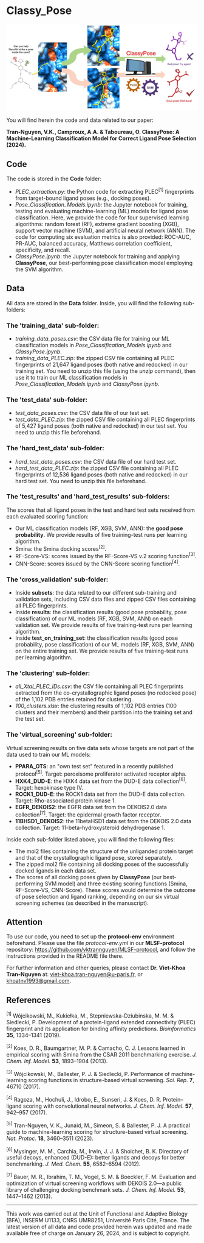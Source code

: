 # Classy_Pose

![Graphical_Abstract](https://github.com/vktrannguyen/Classy_Pose/blob/main/ClassyPose_GraphicalAbstract.jpg)

You will find herein the code and data related to our paper:

**Tran-Nguyen, V.K., Camproux, A.A. & Taboureau, O. ClassyPose: A Machine-Learning Classification Model for Correct Ligand Pose Selection (2024).**

## Code

The code is stored in the **Code** folder:

- *PLEC_extraction.py*: the Python code for extracting PLEC<sup>[1]</sup> fingerprints from target-bound ligand poses (e.g., docking poses).
- *Pose_Classification_Models.ipynb*: the Jupyter notebook for training, testing and evaluating machine-learning (ML) models for ligand pose classification. Here, we provide the code for four supervised learning algorithms: random forest (RF), extreme gradient boosting (XGB), support vector machine (SVM), and artificial neural network (ANN). The code for computing six evaluation metrics is also provided: ROC-AUC, PR-AUC, balanced accuracy, Matthews correlation coefficient, specificity, and recall.
- *ClassyPose.ipynb*: the Jupyter notebook for training and applying **ClassyPose**, our best-performing pose classification model employing the SVM algorithm.

## Data

All data are stored in the **Data** folder. Inside, you will find the following sub-folders:

### The 'training_data' sub-folder:

- *training_data_poses.csv*: the CSV data file for training our ML classification models in *Pose_Classification_Models.ipynb* and *ClassyPose.ipynb*.
- *training_data_PLEC.zip*: the zipped CSV file containing all PLEC fingerprints of 21,647 ligand poses (both native and redocked) in our training set. You need to unzip this file (using the *unzip* command), then use it to train our ML classification models in *Pose_Classification_Models.ipynb* and *ClassyPose.ipynb*.

### The 'test_data' sub-folder:

- *test_data_poses.csv*: the CSV data file of our test set.
- *test_data_PLEC.zip*: the zipped CSV file containing all PLEC fingerprints of 5,427 ligand poses (both native and redocked) in our test set. You need to unzip this file beforehand.

### The 'hard_test_data' sub-folder:

- *hard_test_data_poses.csv*: the CSV data file of our hard test set.
- *hard_test_data_PLEC.zip*: the zipped CSV file containing all PLEC fingerprints of 12,536 ligand poses (both native and redocked) in our hard test set. You need to unzip this file beforehand.

### The 'test_results' and 'hard_test_results' sub-folders:

The scores that all ligand poses in the test and hard test sets received from each evaluated scoring function:

- Our ML classification models (RF, XGB, SVM, ANN): the **good pose probability**. We provide results of five training-test runs per learning algorithm.
- Smina: the Smina docking scores<sup>[2]</sup>.
- RF-Score-VS: scores issued by the RF-Score-VS v.2 scoring function<sup>[3]</sup>.
- CNN-Score: scores issued by the CNN-Score scoring function<sup>[4]</sup>.

### The 'cross_validation' sub-folder:

- Inside **subsets**: the data related to our different sub-training and validation sets, including CSV data files and zipped CSV files containing all PLEC fingerprints.
- Inside **results**: the classification results (good pose probability, pose classification) of our ML models (RF, XGB, SVM, ANN) on each validation set. We provide results of five training-test runs per learning algorithm.
- Inside **test_on_training_set**: the classification results (good pose probability, pose classification) of our ML models (RF, XGB, SVM, ANN) on the entire training set. We provide results of five training-test runs per learning algorithm.

### The 'clustering' sub-folder:

- *all_Xtal_PLEC_IDs.csv*: the CSV file containing all PLEC fingerprints extracted from the co-crystallographic ligand poses (no redocked pose) of the 1,102 PDB entries retained for clustering.
- *100_clusters.xlsx*: the clustering results of 1,102 PDB entries (100 clusters and their members) and their partition into the training set and the test set.

### The 'virtual_screening' sub-folder:

Virtual screening results on five data sets whose targets are not part of the data used to train our ML models:

- **PPARA_OTS**: an "own test set" featured in a recently published protocol<sup>[5]</sup>. Target: peroxisome proliferator activated receptor alpha.
- **HXK4_DUD-E**: the HXK4 data set from the DUD-E data collection<sup>[6]</sup>. Target: hexokinase type IV.
- **ROCK1_DUD-E**: the ROCK1 data set from the DUD-E data collection. Target: Rho-associated protein kinase 1.
- **EGFR_DEKOIS2**: the EGFR data set from the DEKOIS2.0 data collection<sup>[7]</sup>. Target: the epidermal growth factor receptor.
- **11BHSD1_DEKOIS2**: the 11betaHSD1 data set from the DEKOIS 2.0 data collection. Target: 11-beta-hydroxysteroid dehydrogenase 1.

Inside each sub-folder listed above, you will find the following files:

- The mol2 files containing the structure of the unliganded protein target and that of the crystallographic ligand pose, stored separately.
- The zipped mol2 file containing all docking poses of the successfully docked ligands in each data set.
- The scores of all docking poses given by **ClassyPose** (our best-performing SVM model) and three existing scoring functions (Smina, RF-Score-VS, CNN-Score). These scores would determine the outcome of pose selection and ligand ranking, depending on our six virtual screening schemes (as described in the manuscript).

## Attention

To use our code, you need to set up the **protocol-env** environment beforehand. Please use the file *protocol-env.yml* in our **MLSF-protocol** repository: https://github.com/vktrannguyen/MLSF-protocol, and follow the instructions provided in the README file there.

For further information and other queries, please contact **Dr. Viet-Khoa Tran-Nguyen** at: viet-khoa.tran-nguyen@u-paris.fr, or khoatnv1993@gmail.com.

## References

<sup>[1]</sup> Wójcikowski, M., Kukiełka, M., Stepniewska-Dziubinska, M. M. & Siedlecki, P. Development of a protein-ligand extended connectivity (PLEC) fingerprint and its application for binding affinity predictions. *Bioinformatics* **35**, 1334–1341 (2019).

<sup>[2]</sup> Koes, D. R., Baumgartner, M. P. & Camacho, C. J. Lessons learned in empirical scoring with Smina from the CSAR 2011 benchmarking exercise. *J. Chem. Inf. Model.* **53**, 1893–1904 (2013).

<sup>[3]</sup> Wójcikowski, M., Ballester, P. J. & Siedlecki, P. Performance of machine-learning scoring functions in structure-based virtual screening. *Sci. Rep.* **7**, 46710 (2017).

<sup>[4]</sup> Ragoza, M., Hochuli, J., Idrobo, E., Sunseri, J. & Koes, D. R. Protein–ligand scoring with convolutional neural networks. *J. Chem. Inf. Model.* **57**, 942–957 (2017).

<sup>[5]</sup> Tran-Nguyen, V. K., Junaid, M., Simeon, S. & Ballester, P. J. A practical guide to machine-learning scoring for structure-based virtual screening. *Nat. Protoc.* **18**, 3460–3511 (2023).

<sup>[6]</sup> Mysinger, M. M., Carchia, M., Irwin, J. J. & Shoichet, B. K. Directory of useful decoys, enhanced (DUD-E): better ligands and decoys for better benchmarking. *J. Med. Chem.* **55**, 6582–6594 (2012).

<sup>[7]</sup> Bauer, M. R., Ibrahim, T. M., Vogel, S. M. & Boeckler, F. M. Evaluation and optimization of virtual screening workflows with DEKOIS 2.0—a public library of challenging docking benchmark sets. *J. Chem. Inf. Model.* **53**, 1447–1462 (2013).

----------------------------------------------------------------------------------------------------

This work was carried out at the Unit of Functional and Adaptive Biology (BFA), INSERM U1133, CNRS UMR8251, Université Paris Cité, France. The latest version of all data and code provided herein was updated and made available free of charge on January 26, 2024, and is subject to copyright.
